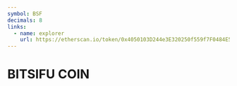 ```yaml
---
symbol: BSF
decimals: 8
links:
  - name: explorer
    url: https://etherscan.io/token/0x4050103D244e3E320250f559f7F0484E5193bf76
---
```


# BITSIFU COIN
